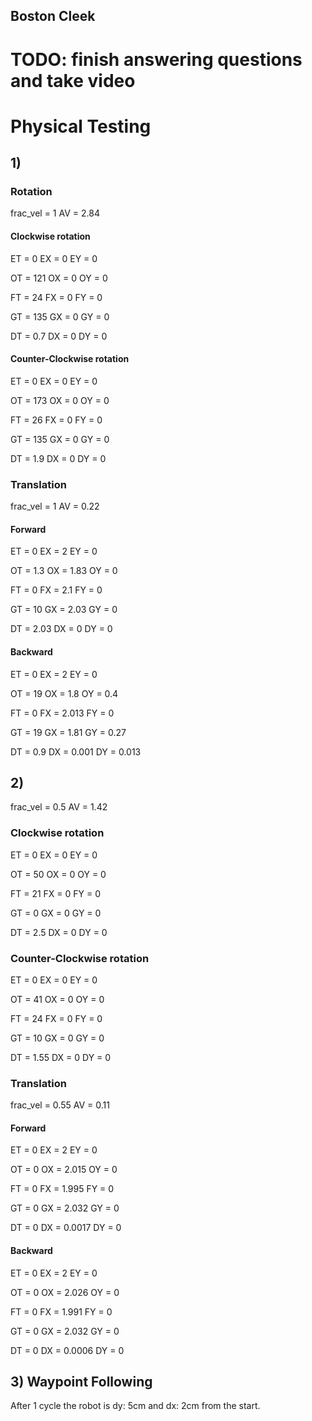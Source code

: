 ## Boston Cleek

# TODO: finish answering questions and take video

# Physical Testing
## 1)

### Rotation
frac_vel = 1
AV = 2.84

#### Clockwise rotation
ET = 0
EX = 0
EY = 0

OT = 121
OX = 0
OY = 0

FT = 24
FX = 0
FY = 0   

GT = 135
GX = 0
GY = 0

DT = 0.7
DX = 0
DY = 0


#### Counter-Clockwise rotation
ET = 0
EX = 0
EY = 0

OT = 173
OX = 0
OY = 0

FT = 26
FX = 0
FY = 0

GT = 135
GX = 0
GY = 0

DT = 1.9
DX = 0
DY = 0

### Translation
frac_vel = 1
AV = 0.22

#### Forward
ET = 0
EX = 2
EY = 0

OT = 1.3
OX = 1.83
OY = 0

FT = 0
FX = 2.1
FY = 0   

GT = 10
GX = 2.03
GY = 0

DT = 2.03
DX = 0
DY = 0


#### Backward
ET = 0
EX = 2
EY = 0

OT = 19
OX = 1.8
OY = 0.4

FT = 0
FX = 2.013
FY = 0

GT = 19
GX = 1.81
GY = 0.27

DT = 0.9
DX = 0.001
DY = 0.013













## 2)
frac_vel = 0.5
AV = 1.42


### Clockwise rotation
ET = 0
EX = 0
EY = 0

OT = 50
OX = 0
OY = 0

FT = 21
FX = 0
FY = 0   

GT = 0
GX = 0
GY = 0

DT = 2.5
DX = 0
DY = 0

### Counter-Clockwise rotation
ET = 0
EX = 0
EY = 0

OT = 41
OX = 0
OY = 0

FT = 24
FX = 0
FY = 0

GT = 10
GX = 0
GY = 0

DT = 1.55
DX = 0
DY = 0

### Translation
frac_vel = 0.55
AV = 0.11

#### Forward
ET = 0
EX = 2
EY = 0

OT = 0
OX = 2.015
OY = 0

FT = 0
FX = 1.995
FY = 0   

GT = 0
GX = 2.032
GY = 0

DT = 0
DX = 0.0017
DY = 0


#### Backward
ET = 0
EX = 2
EY = 0

OT = 0
OX = 2.026
OY = 0

FT = 0
FX = 1.991
FY = 0

GT = 0
GX = 2.032
GY = 0

DT = 0
DX = 0.0006
DY = 0

## 3) Waypoint Following
After 1 cycle the robot is dy: 5cm and dx: 2cm from the start.
